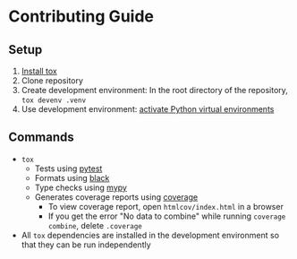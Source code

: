 # Contributing Guide

## Setup

1. [Install tox](https://tox.wiki/en/latest/installation.html)
2. Clone repository
3. Create development environment: In the root directory of the repository, `tox devenv .venv`
4. Use development environment: [activate Python virtual environments](https://realpython.com/python-virtual-environments-a-primer/#activate-it)

## Commands

- `tox`
    - Tests using [pytest](https://pypi.org/project/pytest/)
    - Formats using [black](https://pypi.org/project/black/)
    - Type checks using [mypy](https://pypi.org/project/mypy/)
    - Generates coverage reports using [coverage](https://pypi.org/project/coverage/)
        - To view coverage report, open `htmlcov/index.html` in a browser
        - If you get the error "No data to combine" while running `coverage combine`, delete `.coverage`
- All `tox` dependencies are installed in the development environment so that they can be run independently
